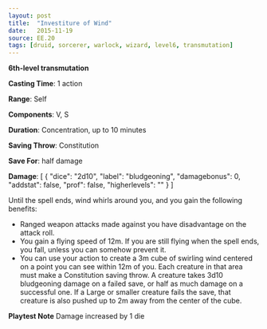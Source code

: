 ```yaml
---
layout: post
title:  "Investiture of Wind"
date:   2015-11-19
source: EE.20
tags: [druid, sorcerer, warlock, wizard, level6, transmutation]
---
```


**6th-level transmutation**

**Casting Time**: 1 action

**Range**: Self

**Components**: V, S

**Duration**: Concentration, up to 10 minutes

**Saving Throw**: Constitution

**Save For**: half damage

**Damage**: [ { "dice": "2d10", "label": "bludgeoning", "damagebonus": 0, "addstat": false, "prof": false, "higherlevels": "" } ]

Until the spell ends, wind whirls around you, and you gain the following benefits:

* Ranged weapon attacks made against you have disadvantage on the attack roll.
* You gain a flying speed of 12m. If you are still flying when the spell ends, you fall, unless you can somehow prevent it.
* You can use your action to create a 3m cube of swirling wind centered on a point you can see within 12m of you. Each creature in that area must make a Constitution saving throw. A creature takes 3d10 bludgeoning damage on a failed save, or half as much damage on a successful one. If a Large or smaller creature fails the save, that creature is also pushed up to 2m away from the center of the cube.

**Playtest Note** Damage increased by 1 die
